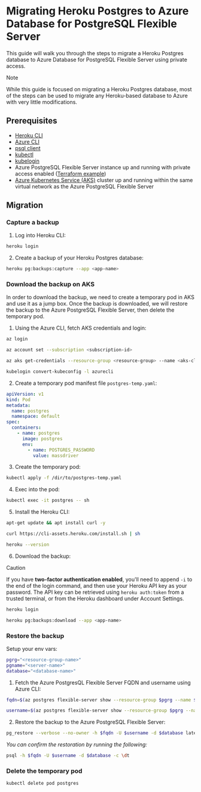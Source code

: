 # Migrating Heroku Postgres to Azure Database for PostgreSQL Flexible Server

This guide will walk you through the steps to migrate a Heroku Postgres database to Azure Database for PostgreSQL Flexible Server using private access.

> [!NOTE]
> While this guide is focused on migrating a Heroku Postgres database, most of the steps can be used to migrate any Heroku-based database to Azure with very little modifications.

## Prerequisites

- [Heroku CLI](https://devcenter.heroku.com/articles/heroku-cli#troubleshooting-the-heroku-cli)
- [Azure CLI](https://learn.microsoft.com/en-us/cli/azure/install-azure-cli)
- [psql client](https://www.postgresql.org/download/)
- [kubectl](https://kubernetes.io/docs/tasks/tools/#kubectl)
- [kubelogin](https://azure.github.io/kubelogin/install.html)
- Azure PostgreSQL Flexible Server instance up and running with private access enabled ([Terraform example](https://github.com/massdriver-cloud/azure-postgresql-flexible-server))
- [Azure Kubernetes Service (AKS)](/guides/k8s.md#create-a-kubernetes-cluster) cluster up and running within the same virtual network as the Azure PostgreSQL Flexible Server

## Migration

### Capture a backup

1. Log into Heroku CLI:

```bash
heroku login
```

2. Create a backup of your Heroku Postgres database:

```bash
heroku pg:backups:capture --app <app-name>
```

### Download the backup on AKS

In order to download the backup, we need to create a temporary pod in AKS and use it as a jump box. Once the backup is downloaded, we will restore the backup to the Azure PostgreSQL Flexible Server, then delete the temporary pod.

1. Using the Azure CLI, fetch AKS credentials and login:

```bash
az login
```

```bash
az account set --subscription <subscription-id>
```

```bash
az aks get-credentials --resource-group <resource-group> --name <aks-cluster-name> --overwrite-existing
```

```bash
kubelogin convert-kubeconfig -l azurecli
```

2. Create a temporary pod manifest file `postgres-temp.yaml`:

```yaml
apiVersion: v1
kind: Pod
metadata:
  name: postgres
  namespace: default
spec:
  containers:
    - name: postgres
      image: postgres
      env:
        - name: POSTGRES_PASSWORD
          value: massdriver
```

3. Create the temporary pod:

```bash
kubectl apply -f /dir/to/postgres-temp.yaml
```

4. Exec into the pod:

```bash
kubectl exec -it postgres -- sh
```

5. Install the Heroku CLI:

```bash
apt-get update && apt install curl -y
```

```bash
curl https://cli-assets.heroku.com/install.sh | sh
```

```bash
heroku --version
```

6. Download the backup:

> [!CAUTION]
> If you have **two-factor authentication enabled**, you'll need to append `-i` to the end of the login command, and then use your Heroku API key as your password. The API key can be retrieved using `heroku auth:token` from a trusted terminal, or from the Heroku dashboard under Account Settings.

```bash
heroku login
```

```bash
heroku pg:backups:download --app <app-name>
```

### Restore the backup

Setup your env vars:

```bash
pgrg="<resource-group-name>"
pgname="<server-name>"
database="<database-name>"
```

1. Fetch the Azure PostgresQL Flexible Server FQDN and username using Azure CLI:

```bash
fqdn=$(az postgres flexible-server show --resource-group $pgrg --name $pgname --query "fullyQualifiedDomainName" --output tsv)
```

```bash
username=$(az postgres flexible-server show --resource-group $pgrg --name $pgname --query "administratorLogin" --output tsv)
```

2. Restore the backup to the Azure PostgreSQL Flexible Server:

```bash
pg_restore --verbose --no-owner -h $fqdn -U $username -d $database latest.dump
```

_You can confirm the restoration by running the following:_

```bash
psql -h $fqdn -U $username -d $database -c \dt
```

### Delete the temporary pod

```bash
kubectl delete pod postgres
```
